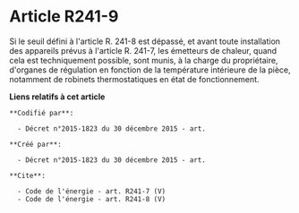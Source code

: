 # Article R241-9

Si le seuil défini à l'article R. 241-8 est dépassé, et avant toute installation des appareils prévus à l'article R. 241-7,
les émetteurs de chaleur, quand cela est techniquement possible, sont munis, à la charge du propriétaire, d'organes de
régulation en fonction de la température intérieure de la pièce, notamment de robinets thermostatiques en état de
fonctionnement.

**Liens relatifs à cet article**

	**Codifié par**:

	  - Décret n°2015-1823 du 30 décembre 2015 - art.

	**Créé par**:

	  - Décret n°2015-1823 du 30 décembre 2015 - art.

	**Cite**:

	  - Code de l'énergie - art. R241-7 (V)
	  - Code de l'énergie - art. R241-8 (V)
